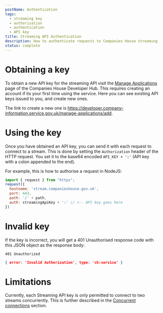 ```yaml
---
postName: Authentication
tags:
  - streaming key
  - authorisation
  - authentication
  - API key
title: Streaming API Authentication
description: How to authenticate requests to Companies House streaming API using an API key.
status: complete
---
```


# Obtaining a key
To obtain a new API key for the streaming API visit the [Manage Applications](https://developer.company-information.service.gov.uk/manage-applications) page of the Companies House Developer Hub. This requires creating an account if its your first time using the service. Here you can see existing API keys issued to you, and create new ones.

The link to create a new one is https://developer.company-information.service.gov.uk/manage-applications/add. 

# Using the key
Once you have obtained an API key, you can send it with each request to connect to a stream. This is done by setting the `Authorization` header of the HTTP request. You set it to the base64 encoded `API_KEY + ':'` (API key with a colon appended to the end). 

For example, this is how to authorise a request in NodeJS:
```javascript
import { request } from "https";
request({
  hostname: 'stream.companieshouse.gov.uk',
  port: 443,
  path: '/' + path,
  auth: streamingApiKey + ':' // <-- API key goes here 
})
```
# Invalid key
If the key is incorrect, you will get a 401 Unauthorised response code with this JSON object as the response body:
```
401 Unauthorized
```
```json
{ error: 'Invalid Authorization', type: 'ch:service' }
```

# Limitations
Currently, each Streaming API key is only permitted to connect to two streams concurrently. This is further described in the [Concurrent connections](concurrent-connections) section.

